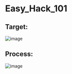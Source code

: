 # Easy_Hack_101

## Target:
![image](https://github.com/E27-25/How_to_Hack_NASA/assets/96135468/033e6a50-6a96-412a-ba7a-4b5c8b3da364)

## Process:
![image](https://github.com/E27-25/How_to_Hack_NASA/assets/96135468/1e1a7bef-aa01-47d2-860f-f1ccf0b355c2)

